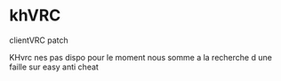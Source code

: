 # khVRC
clientVRC patch


KHvrc nes pas dispo pour le moment     nous somme a la recherche d une faille sur easy anti cheat 

